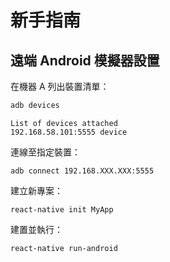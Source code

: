 # 新手指南

## 遠端 Android 模擬器設置

在機器 A 列出裝置清單：

```bash
adb devices
```

```
List of devices attached
192.168.58.101:5555	device
```

連線至指定裝置：

```
adb connect 192.168.XXX.XXX:5555
```

建立新專案：

```
react-native init MyApp
```

建置並執行：

```
react-native run-android
```

